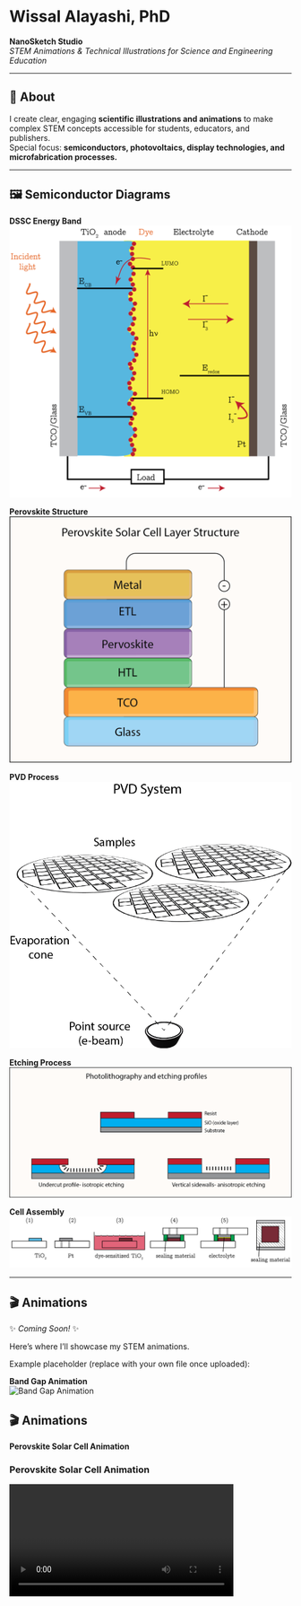 # Wissal Alayashi, PhD  
**NanoSketch Studio**  
*STEM Animations & Technical Illustrations for Science and Engineering Education*  

---

## 📘 About  
I create clear, engaging **scientific illustrations and animations** to make complex STEM concepts accessible for students, educators, and publishers.  
Special focus: **semiconductors, photovoltaics, display technologies, and microfabrication processes.**

---

## 🖼️ Semiconductor Diagrams  

**DSSC Energy Band**  
![DSSC Energy Band](DSSC-Energy-Band.png)  

**Perovskite Structure**  
![Perovskite Structure](Perovskite.png)  

**PVD Process**  
![PVD Process](PVD.png)  

**Etching Process**  
![Etching Process](Etching-profiles.png)  

**Cell Assembly**  
![Cell Assembly](Cell-assembly.png)  

---

## 🎬 Animations  

✨ *Coming Soon!* ✨  

Here’s where I’ll showcase my STEM animations.  

Example placeholder (replace with your own file once uploaded):  

**Band Gap Animation**  
![Band Gap Animation](assets/animations/bandgap.gif)  

## 🎬 Animations  

**Perovskite Solar Cell Animation**  
<h3>Perovskite Solar Cell Animation</h3>
<video width="400" controls>
  <source src="Perovskite.mp4" type="video/mp4">
</video>


